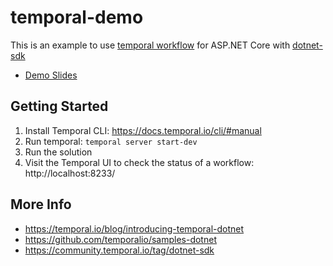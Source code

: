 # temporal-demo
This is an example to use [temporal workflow](https://github.com/temporalio/temporal) for ASP.NET Core with [dotnet-sdk](https://github.com/temporalio/sdk-dotnet)
- [Demo Slides](https://docs.google.com/presentation/d/1qc6AR03X7Zn1NbbS1G9fEXcrAaW1yDauqZ_hquKSArM)

## Getting Started
1. Install Temporal CLI:
   https://docs.temporal.io/cli/#manual
2. Run temporal: `temporal server start-dev`
3. Run the solution
4. Visit the Temporal UI to check the status of a workflow:
   http://localhost:8233/

## More Info

* https://temporal.io/blog/introducing-temporal-dotnet
* https://github.com/temporalio/samples-dotnet
* https://community.temporal.io/tag/dotnet-sdk